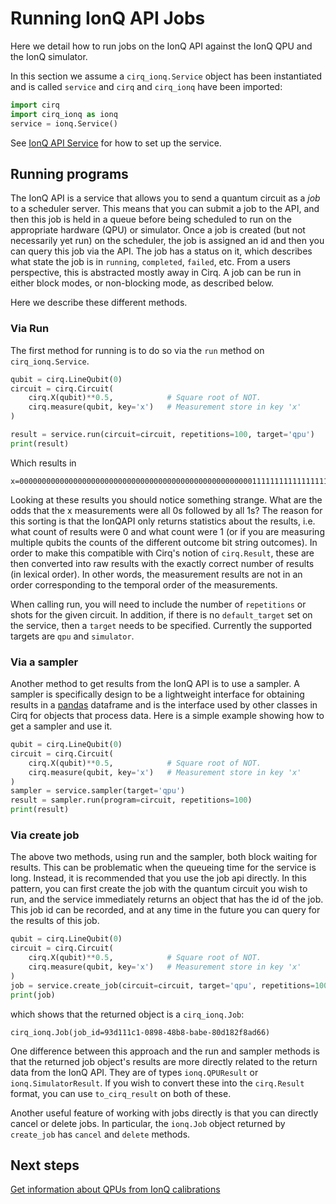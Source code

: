 # Running IonQ API Jobs

Here we detail how to run jobs on the IonQ API against the IonQ QPU and the
IonQ simulator.

In this section we assume a `cirq_ionq.Service` object has been instantiated and is
called `service` and `cirq` and `cirq_ionq` have been imported:
```python
import cirq
import cirq_ionq as ionq
service = ionq.Service()
```
See [IonQ API Service](service.md) for how to set up the service.

## Running programs

The IonQ API is a service that allows you to send a quantum circuit as a *job*
to a scheduler server.  This means that you can submit a job to the API, and
then this job is held in a queue before being scheduled to run on the appropriate
hardware (QPU) or simulator.  Once a job is created (but not necessarily yet run)
on the scheduler, the job is assigned an id and then you can query this
job via the API. The job has a status on it, which describes what state the job is in
`running`, `completed`, `failed`, etc.  From a users perspective, this is abstracted
mostly away in Cirq.  A job can be run in either block modes, or non-blocking mode,
as described below.

Here we describe these different methods.

### Via Run

The first method for running is to do so via the `run` method on `cirq_ionq.Service`.

```python
qubit = cirq.LineQubit(0)
circuit = cirq.Circuit(
    cirq.X(qubit)**0.5,            # Square root of NOT.
    cirq.measure(qubit, key='x')   # Measurement store in key 'x'
)

result = service.run(circuit=circuit, repetitions=100, target='qpu')
print(result)
```
Which results in
```
x=0000000000000000000000000000000000000000000000000000111111111111111111111111111111111111111111111111
```
Looking at these results you should notice something strange. What are the odds
that the x measurements were all 0s followed by all 1s?  The reason for this
sorting is that the IonQAPI only returns statistics about the results, i.e. what
count of results were 0 and what count were 1 (or if you are measuring
multiple qubits the counts of the different outcome bit string outcomes).  In
order to make this compatible with Cirq's notion of `cirq.Result`, these
are then converted into raw results with the exactly correct number of
results (in lexical order). In other words, the measurement results are not
in an order corresponding to the temporal order of the measurements.

When calling run, you will need to include the number of `repetitions` or shots
for the given circuit.  In addition, if there is no `default_target` set on the
service, then a `target` needs to be specified.  Currently the supported targets
are `qpu` and `simulator`.

### Via a sampler

Another method to get results from the IonQ API is to use a sampler.  A sampler
is specifically design to be a lightweight interface for obtaining results
in a [pandas](https://pandas.pydata.org/) dataframe and is the interface
used by other classes in Cirq for objects that process data.  Here is a
simple example showing how to get a sampler and use it.

```python
qubit = cirq.LineQubit(0)
circuit = cirq.Circuit(
    cirq.X(qubit)**0.5,            # Square root of NOT.
    cirq.measure(qubit, key='x')   # Measurement store in key 'x'
)
sampler = service.sampler(target='qpu')
result = sampler.run(program=circuit, repetitions=100)
print(result)
```

### Via create job

The above two methods, using run and the sampler, both block waiting for
results.  This can be problematic when the queueing time for the service
is long.  Instead, it is recommended that you use the job api directly.
In this pattern, you can first create the job with the quantum circuit you
wish to run, and the service immediately returns an object that has
the id of the job.  This job id can be recorded, and at any time in
the future you can query for the results of this job.

```python
qubit = cirq.LineQubit(0)
circuit = cirq.Circuit(
    cirq.X(qubit)**0.5,            # Square root of NOT.
    cirq.measure(qubit, key='x')   # Measurement store in key 'x'
)
job = service.create_job(circuit=circuit, target='qpu', repetitions=100)
print(job)
```
which shows that the returned object is a `cirq_ionq.Job`:
```
cirq_ionq.Job(job_id=93d111c1-0898-48b8-babe-80d182f8ad66)
```

One difference between this approach and the run and sampler methods
is that the returned job object's results are more directly related to the
return data from the IonQ API.  They are of types `ionq.QPUResult` or
`ionq.SimulatorResult`.  If you wish to convert these into the
`cirq.Result` format, you can use `to_cirq_result` on both of these.

Another useful feature of working with jobs directly is that you can
directly cancel or delete jobs.  In particular, the `ionq.Job` object
returned by `create_job` has `cancel` and `delete` methods.

## Next steps

[Get information about QPUs from IonQ calibrations](calibrations.md)
